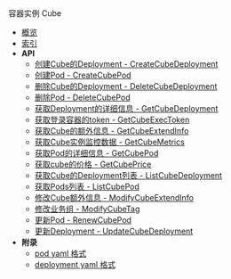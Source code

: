 <div class="sidebar_title ">容器实例 Cube</div>

- [概览](api/cube-api/README.md)
- [索引](api/cube-api/index.md)
- **API**
    - [创建Cube的Deployment - CreateCubeDeployment](api/cube-api/create_cube_deployment)
    - [创建Pod - CreateCubePod](api/cube-api/create_cube_pod)
    - [删除Cube的Deployment - DeleteCubeDeployment](api/cube-api/delete_cube_deployment)
    - [删除Pod - DeleteCubePod](api/cube-api/delete_cube_pod)
    - [获取Deployment的详细信息 - GetCubeDeployment](api/cube-api/get_cube_deployment)
    - [获取登录容器的token - GetCubeExecToken](api/cube-api/get_cube_exec_token)
    - [获取Cube的额外信息 - GetCubeExtendInfo](api/cube-api/get_cube_extend_info)
    - [获取Cube实例监控数据 - GetCubeMetrics](api/cube-api/get_cube_metrics)
    - [获取Pod的详细信息 - GetCubePod](api/cube-api/get_cube_pod)
    - [获取cube的价格 - GetCubePrice](api/cube-api/get_cube_price)
    - [获取Cube的Deployment列表 - ListCubeDeployment](api/cube-api/list_cube_deployment)
    - [获取Pods列表 - ListCubePod](api/cube-api/list_cube_pod)
    - [修改Cube额外信息 - ModifyCubeExtendInfo](api/cube-api/modify_cube_extend_info)
    - [修改业务组 - ModifyCubeTag](api/cube-api/modify_cube_tag)
    - [更新Pod - RenewCubePod](api/cube-api/renew_cube_pod)
    - [更新Deployment - UpdateCubeDeployment](api/cube-api/update_cube_deployment)
- **附录**
  * [pod yaml 格式](api/cube-api/pod_yaml.md)
  * [deployment yaml 格式](api/cube-api/deploy_yaml.md)

